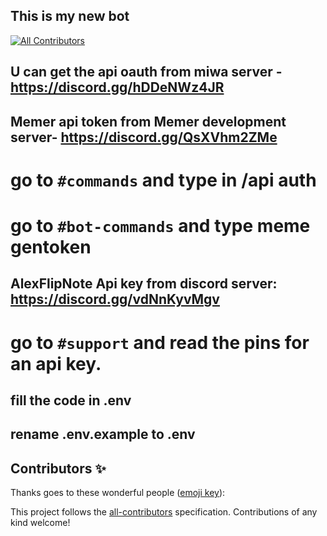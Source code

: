 ## This is my new bot
<!-- ALL-CONTRIBUTORS-BADGE:START - Do not remove or modify this section -->
[![All Contributors](https://img.shields.io/badge/all_contributors-0-orange.svg?style=flat-square)](#contributors-)
<!-- ALL-CONTRIBUTORS-BADGE:END -->

## U can get the api oauth from miwa server  - https://discord.gg/hDDeNWz4JR

## Memer api token from Memer development server- https://discord.gg/QsXVhm2ZMe

# go to `#commands` and type in /api auth

# go to `#bot-commands` and type meme gentoken

## AlexFlipNote Api key from discord server: https://discord.gg/vdNnKyvMgv

# go to `#support` and read the pins for an api key.

## fill the code in .env

## rename .env.example to .env
## Contributors ✨

Thanks goes to these wonderful people ([emoji key](https://allcontributors.org/docs/en/emoji-key)):

<!-- ALL-CONTRIBUTORS-LIST:START - Do not remove or modify this section -->
<!-- prettier-ignore-start -->
<!-- markdownlint-disable -->
<!-- markdownlint-restore -->
<!-- prettier-ignore-end -->
<!-- ALL-CONTRIBUTORS-LIST:END -->

This project follows the [all-contributors](https://github.com/all-contributors/all-contributors) specification. Contributions of any kind welcome!